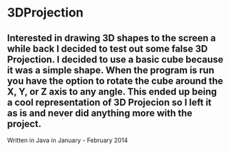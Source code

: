 3DProjection
===========
Interested in drawing 3D shapes to the screen a while back I decided to test out some false 3D Projection. I decided to use a basic cube because it was a simple shape. When the program is run you have the option to rotate the cube around the X, Y, or Z axis to any angle. This ended up being a cool representation of 3D Projecion so I left it as is and never did anything more with the project.
-
Written in Java in January - February 2014